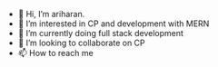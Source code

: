 - 👋 Hi, I’m ariharan.
- 👀 I’m interested in CP and development with MERN
- 🌱 I’m currently doing full stack development
- 💞️ I’m looking to collaborate on CP
- 📫 How to reach me 

<!---
ariharan2001/ariharan2001 is a ✨ special ✨ repository because its `README.md` (this file) appears on your GitHub profile.
You can click the Preview link to take a look at your changes.
--->
